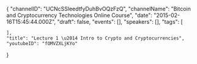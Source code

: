 {
    "channelID": "UCNcSSleedtfyDuhBvOQzFzQ",
    "channelName": "Bitcoin and Cryptocurrency Technologies Online Course",
    "date": "2015-02-16T15:45:44.000Z",
    "draft": false,
    "events": [],
    "speakers": [],
    "tags": [


    ],
    "title": "Lecture 1 \u2014 Intro to Crypto and Cryptocurrencies",
    "youtubeID": "fOMVZXLjKYo"
}
